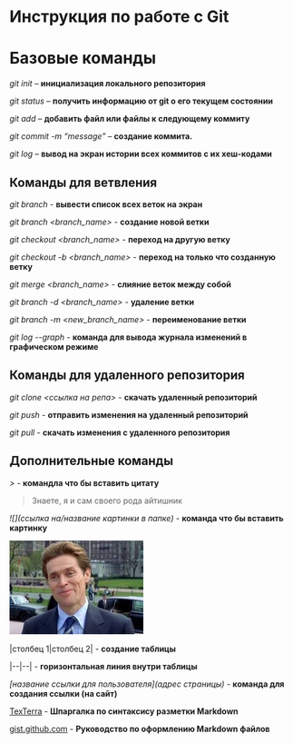 # Инструкция по работе с Git

# Базовые команды

*git init* – **инициализация локального репозитория**

*git status* – **получить информацию от git о его текущем состоянии**

*git add* – **добавить файл или файлы к следующему коммиту**

*git commit -m “message”* – **создание коммита.**

*git log* – **вывод на экран истории всех коммитов с их хеш-кодами**

## Команды для ветвления

*git branch* - **вывести список всех веток на экран**

*git branch <branch_name>* - **создание новой ветки**

*git checkout <branch_name>* - **переход на другую ветку**

*git checkout -b <branch_name>* - **переход на только что созданную ветку**

*git merge <branch_name>* - **слияние веток между собой**

*git branch -d <branch_name>* - **удаление ветки**

*git branch -m <new_branch_name>* - **переименование ветки**

*git log --graph* - **команда для вывода журнала изменений в графическом режиме**

## Команды для удаленного репозитория

*git clone <ссылка на репа>* - **скачать удаленный репозиторий**

*git push* - **отправить изменения на удаленный репозиторий**

*git pull* - **скачать изменения с удаленного репозитория**

## Дополнительные команды 

*>* - **командла что бы вставить цитату**

>Знаете, я и сам своего рода айтишник

*![](ссылка на/название картинки в папке)* - **команда что бы вставить картинку**

![](scientist.jfif)

|столбец 1|столбец 2| - **создание таблицы**

|--|--| - **горизонтальная линия внутри таблицы**

*[название ссылки для пользователя](адрес страницы)* - **команда для создания ссылки (на сайт)**

[TexTerra](https://texterra.ru/blog/ischerpyvayushchaya-shpargalka-po-sintaksisu-razmetki-markdown-na-zametku-avtoram-veb-razrabotchikam.html) - **Шпаргалка по синтаксису разметки Markdown**

[gist.github.com](https://gist.github.com/Jekins/2bf2d0638163f1294637#Blockquotes) - **Руководство по оформлению Markdown файлов**